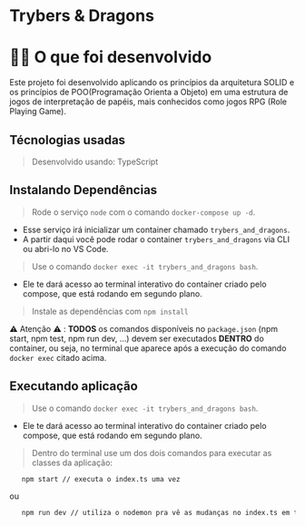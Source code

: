# Trybers & Dragons

# 👨‍💻 O que foi desenvolvido
Este projeto foi desenvolvido aplicando os princípios da arquitetura SOLID e os princípios de POO(Programação Orienta a Objeto) em uma estrutura de jogos de interpretação de papéis, mais conhecidos como jogos RPG (Role Playing Game).

## Técnologias usadas

> Desenvolvido usando: TypeScript

## Instalando Dependências

> Rode o serviço `node` com o comando `docker-compose up -d`.
  - Esse serviço irá inicializar um container chamado `trybers_and_dragons`.
  - A partir daqui você pode rodar o container `trybers_and_dragons` via CLI ou abri-lo no VS Code.

  > Use o comando `docker exec -it trybers_and_dragons bash`.
  - Ele te dará acesso ao terminal interativo do container criado pelo compose, que está rodando em segundo plano.

  > Instale as dependências com `npm install`
  
  ⚠ Atenção ⚠ : **TODOS** os comandos disponíveis no `package.json` (npm start, npm test, npm run dev, ...) devem ser executados **DENTRO** do container, ou seja, no terminal que aparece após a execução do comando `docker exec` citado acima.

## Executando aplicação

> Use o comando `docker exec -it trybers_and_dragons bash`.
  - Ele te dará acesso ao terminal interativo do container criado pelo compose, que está rodando em segundo plano.
> Dentro do terminal use um dos dois comandos para executar as classes da aplicação:
 ```bash
    npm start // executa o index.ts uma vez
 ```
 ou
 ```bash
    npm run dev // utiliza o nodemon pra vê as mudanças no index.ts em tempo real
 ```
